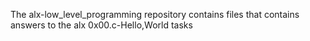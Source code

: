 The alx-low_level_programming repository contains files that contains answers to the alx 0x00.c-Hello,World tasks
